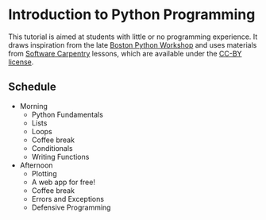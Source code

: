 # Introduction to Python Programming

This tutorial is aimed at students with little or no programming experience.
It draws inspiration from the late
[Boston Python Workshop](https://wiki.openhatch.org/wiki/Boston_Python_Workshop/1/)
and uses materials from [Software Carpentry](https://software-carpentry.org)
lessons, which are available under the
[CC-BY license](https://creativecommons.org/licenses/by/4.0/).

## Schedule

* Morning
  - Python Fundamentals
  - Lists
  - Loops
  - Coffee break
  - Conditionals
  - Writing Functions
* Afternoon
  - Plotting
  - A web app for free!
  - Coffee break
  - Errors and Exceptions
  - Defensive Programming
